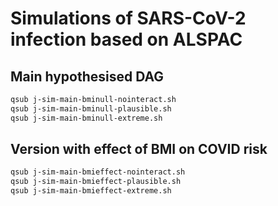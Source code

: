 

# Simulations of SARS-CoV-2 infection based on ALSPAC


## Main hypothesised DAG


```bash
qsub j-sim-main-bminull-nointeract.sh
qsub j-sim-main-bminull-plausible.sh
qsub j-sim-main-bminull-extreme.sh
```


## Version with effect of BMI on COVID risk

```bash
qsub j-sim-main-bmieffect-nointeract.sh
qsub j-sim-main-bmieffect-plausible.sh
qsub j-sim-main-bmieffect-extreme.sh
```




